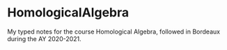 # HomologicalAlgebra
My typed notes for the course Homological Algebra, followed in Bordeaux during the AY 2020-2021. 
